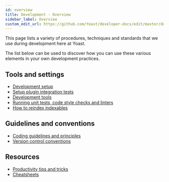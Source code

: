 ```yaml
---
id: overview
title: Development - Overview
sidebar_label: Overview
custom_edit_url: https://github.com/Yoast/developer-docs/edit/master/docs/development/overview.md
---
```

This page lists a variety of procedures, techniques and standards that we use during development here at Yoast.

The list below can be used to discover how you can use these various elements in your own development practices.

## Tools and settings
* [Development setup](environment/setup.md)
* [Setup plugin integration tests](environment/setup-plugin-integration-tests.md)
* [Development tools](environment/tools.md)
* [Running unit tests, code style checks and linters](environment/running-unit-tests-code-style-checks-and-linters.md)
* [How to reindex indexables](/features/wp-cli/reindex-indexables.md)

## Guidelines and conventions
* [Coding guidelines and principles](standards/coding-guidelines-and-principles.md)
* [Version control conventions](standards/version-control-conventions.md)

## Resources
* [Productivity tips and tricks](productivity-tips-and-tricks.md)
* [Cheatsheets](cheatsheets.md)
